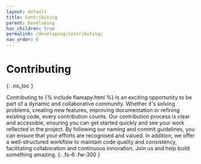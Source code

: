 ```yaml
---
layout: default
title: Contributing
parent: Developing
has_children: true
permalink: /developing/contributing/
nav_order: 6
---
```


# Contributing
{: .no_toc }


Contributing to {% include flamapy.html %} is an exciting opportunity to be part of a dynamic and collaborative community. Whether it's solving problems, creating new features, improving documentation or refining existing code, every contribution counts. Our contribution process is clear and accessible, ensuring you can get started quickly and see your work reflected in the project. By following our naming and commit guidelines, you can ensure that your efforts are recognised and valued. In addition, we offer a well-structured workflow to maintain code quality and consistency, facilitating collaboration and continuous innovation. Join us and help build something amazing.
{: .fs-6 .fw-300 }

